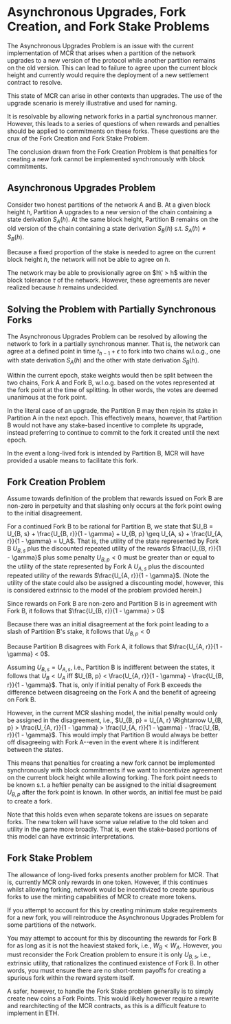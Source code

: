 # Asynchronous Upgrades, Fork Creation, and Fork Stake Problems
The Asynchronous Upgrades Problem is an issue with the current implementation of MCR that arises when a partition of the network upgrades to a new version of the protocol while another partition remains on the old version. This can lead to failure to agree upon the current block height and currently would require the deployment of a new settlement contract to resolve. 

This state of MCR can arise in other contexts than upgrades. The use of the upgrade scenario is merely illustrative and used for naming. 

It is resolvable by allowing network forks in a partial synchronous manner. However, this leads to a series of questions of when rewards and penalties should be applied to commitments on these forks. These questions are the crux of the Fork Creation and Fork Stake Problem.

The conclusion drawn from the Fork Creation Problem is that penalties for creating a new fork cannot be implemented synchronously with block commitments.

## Asynchronous Upgrades Problem
Consider two honest partitions of the network A and B. At a given block height $h$, Partition A upgrades to a new version of the chain containing a state derivation $S_A(h)$. At the same block height, Partition B remains on the old version of the chain containing a state derivation $S_B(h)$ s.t. $S_A(h) \neq S_B(h)$.

Because a fixed proportion of the stake is needed to agree on the current block height $h$, the network will not be able to agree on $h$. 

The network may be able to provisionally agree on $h\' > h$ within the block tolerance $\tau$ of the network. However, these agreements are never realized because $h$ remains undecided. 

## Solving the Problem with Partially Synchronous Forks
The Asynchronous Upgrades Problem can be resolved by allowing the network to fork in a partially synchronous manner. That is, the network can agree at a defined point in time $t_{h - 1} + \epsilon$ to fork into two chains w.l.o.g., one with state derivation $S_A(h)$ and the other with state derivation $S_B(h)$.

Within the current epoch, stake weights would then be split between the two chains, Fork A and Fork B, w.l.o.g. based on the votes represented at the fork point at the time of splitting. In other words, the votes are deemed unanimous at the fork point.

In the literal case of an upgrade, the Partition B may then rejoin its stake in Partition A in the next epoch. This effectively means, however, that Partition B would not have any stake-based incentive to complete its upgrade, instead preferring to continue to commit to the fork it created until the next epoch.

In the event a long-lived fork is intended by Partition B, MCR will have provided a usable means to facilitate this fork. 

## Fork Creation Problem
Assume towards definition of the problem that rewards issued on Fork B are non-zero in perpetuity and that slashing only occurs at the fork point owing to the initial disagreement. 

For a continued Fork B to be rational for Partition B, we state that $U_B = U_{B, s} + \frac{U_{B, r}}{1 - \gamma} + U_{B, p} \geq U_{A, s} + \frac{U_{A, r}}{1 - \gamma} = U_A$. That is, the utility of the state represented by Fork B $U_{B, s}$ plus the discounted repeated utility of the rewards $\frac{U_{B, r}}{1 - \gamma}$ plus some penalty $U_{B, p} < 0$ must be greater than or equal to the utility of the state represented by Fork A $U_{A, s}$ plus the discounted repeated utility of the rewards $\frac{U_{A, r}}{1 - \gamma}$. (Note the utility of the state could also be assigned a discounting model, however, this is considered extrinsic to the model of the problem provided herein.)

Since rewards on Fork B are non-zero and Partition B is in agreement with Fork B, it follows that $\frac{U_{B, r}}{1 - \gamma} > 0$

Because there was an initial disagreement at the fork point leading to a slash of Partition B's stake, it follows that $U_{B, p} < 0$

Because Partition B disagrees with Fork A, it follows that $\frac{U_{A, r}}{1 - \gamma} < 0$. 

Assuming $U_{B, s} = U_{A, s}$, i.e., Partition B is indifferent between the states, it follows that $U_B < U_A$ iff $U_{B, p} < \frac{U_{A, r}}{1 - \gamma} - \frac{U_{B, r}}{1 - \gamma}$. That is, only if initial penalty of Fork B exceeds the difference between disagreeing on the Fork A and the benefit of agreeing on Fork B.

However, in the current MCR slashing model, the initial penalty would only be assigned in the disagreement, i.e., $U_{B, p} = U_{A, r} \Rightarrow U_{B, p} > \frac{U_{A, r}}{1 - \gamma} > \frac{U_{A, r}}{1 - \gamma} - \frac{U_{B, r}}{1 - \gamma}$. This would imply that Partition B would always be better off disagreeing with Fork A--even in the event where it is indifferent between the states.

This means that penalties for creating a new fork cannot be implemented synchronously with block commitments if we want to incentivize agreement on the current block height while allowing forking. The fork point needs to be known s.t. a heftier penalty can be assigned to the initial disagreement $U_{B, p}$ after the fork point is known. In other words, an initial fee must be paid to create a fork.

Note that this holds even when separate tokens are issues on separate forks. The new token will have some value relative to the old token and utility in the game more broadly. That is, even the stake-based portions of this model can have extrinsic interpretations. 

## Fork Stake Problem
The allowance of long-lived forks presents another problem for MCR. That is, currently MCR only rewards in one token. However, if this continues whilst allowing forking, network would be incentivized to create spurious forks to use the minting capabilities of MCR to create more tokens.

If you attempt to account for this by creating minimum stake requirements for a new fork, you will reintroduce the Asynchronous Upgrades Problem for some partitions of the network.

You may attempt to account for this by discounting the rewards for Fork B for as long as it is not the heaviest staked fork, i.e., $W_B < W_A$. However, you must reconsider the Fork Creation problem to ensure it is only $U_{B, s}$, i.e., extrinsic utility, that rationalizes the continued existence of Fork B. In other words, you must ensure there are no short-term payoffs for creating a spurious fork within the reward system itself.

A safer, however, to handle the Fork Stake problem generally is to simply create new coins a Fork Points. This would likely however require a rewrite and rearchitecting of the MCR contracts, as this is a difficult feature to implement in ETH. 
